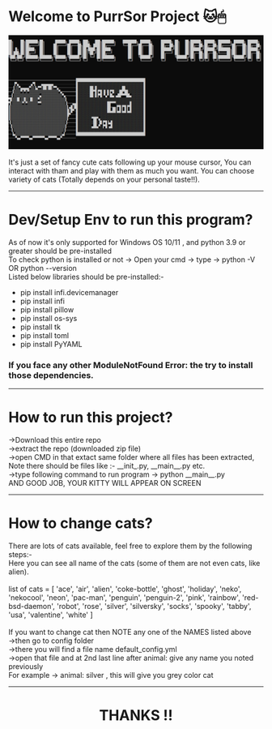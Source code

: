 <H1>Welcome to PurrSor Project 🐱🖱</H1> 
<p align="center"><img src="prrsor.PNG"/></p>
It's just a set of fancy cute cats following up your mouse cursor, You can interact with tham and play with them as much you want.
You can choose variety of cats (Totally depends on your personal taste!!).
<hr>
<H1>Dev/Setup Env to run this program?</H1>
As of now it's only supported for Windows OS 10/11 , and python 3.9 or greater should be pre-installed</br>
To check python is installed or not -> Open your cmd -> type -> python -V OR python --version</br>
Listed below libraries should be pre-installed:-</br>
<ul>
<li>pip install infi.devicemanager</li>
<li>pip install infi</li>
<li>pip install pillow</li>
<li>pip install os-sys</li>
<li>pip install tk</li>
<li>pip install toml</li>
<li>pip install PyYAML</li>
</ul>
<h3>If you face any other ModuleNotFound Error: the try to install those dependencies.</h3>
<hr>
<H1>How to run this project?</H1>
->Download this entire repo</br>
->extract the repo (downloaded zip file)</br>
->open CMD in that extact same folder where all files has been extracted, Note there should be files like :- __init_.py, __main__.py etc.</br>
->type following command to run program -> python __main__.py</br>
AND GOOD JOB, YOUR KITTY WILL APPEAR ON SCREEN</br>
<hr>
<H1>How to change cats?</H1>
There are lots of cats available, feel free to explore them by the following steps:-</br>
Here you can see all name of the cats (some of them are not even cats, like alien).</br></br>
list of cats = [
    'ace',
    'air',
    'alien',
    'coke-bottle',
    'ghost',
    'holiday',
    'neko',
    'nekocool',
    'neon',
    'pac-man',
    'penguin',
    'penguin-2',
    'pink',
    'rainbow',
    'red-bsd-daemon',
    'robot',
    'rose',
    'silver',
    'silversky',
    'socks',
    'spooky',
    'tabby',
    'usa',
    'valentine',
    'white'
]
</br></br>
 If you want to change cat then NOTE any one of the NAMES listed above</br>
 ->then go to config folder</br>
 ->there you will find a file name default_config.yml</br>
 ->open that file and at 2nd last line after animal: give any name you noted previously</br>
 For example ->  animal: silver , this will give you grey color cat</br>
 <hr>
 <H1 align="center">THANKS !!</H1>
